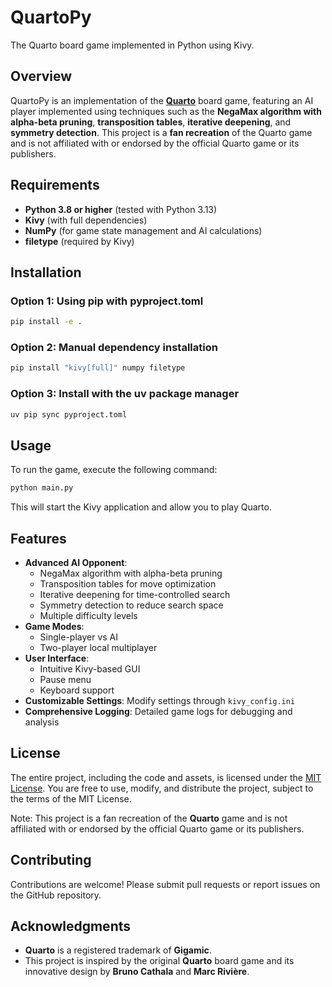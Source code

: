 # QuartoPy

The Quarto board game implemented in Python using Kivy.

## Overview

QuartoPy is an implementation of the [**Quarto**](https://en.wikipedia.org/wiki/Quarto_(board_game)) board game, featuring an AI player implemented using techniques such as the **NegaMax algorithm with alpha-beta pruning**, **transposition tables**, **iterative deepening**, and **symmetry detection**. This project is a **fan recreation** of the Quarto game and is not affiliated with or endorsed by the official Quarto game or its publishers.

## Requirements

- **Python 3.8 or higher** (tested with Python 3.13)
- **Kivy** (with full dependencies)
- **NumPy** (for game state management and AI calculations)
- **filetype** (required by Kivy)

## Installation

### Option 1: Using pip with pyproject.toml

```bash
pip install -e .
```

### Option 2: Manual dependency installation

```bash
pip install "kivy[full]" numpy filetype
```

### Option 3: Install with the uv package manager
```bash
uv pip sync pyproject.toml
```

## Usage

To run the game, execute the following command:

```bash
python main.py
```

This will start the Kivy application and allow you to play Quarto.

## Features

* **Advanced AI Opponent**: 
  - NegaMax algorithm with alpha-beta pruning
  - Transposition tables for move optimization
  - Iterative deepening for time-controlled search
  - Symmetry detection to reduce search space
  - Multiple difficulty levels
* **Game Modes**: 
  - Single-player vs AI
  - Two-player local multiplayer
* **User Interface**:
  - Intuitive Kivy-based GUI
  - Pause menu
  - Keyboard support
* **Customizable Settings**: Modify settings through `kivy_config.ini`
* **Comprehensive Logging**: Detailed game logs for debugging and analysis

## License

The entire project, including the code and assets, is licensed under the [MIT License](./LICENSE). You are free to use, modify, and distribute the project, subject to the terms of the MIT License.

Note: This project is a fan recreation of the **Quarto** game and is not affiliated with or endorsed by the official Quarto game or its publishers.

## Contributing

Contributions are welcome! Please submit pull requests or report issues on the GitHub repository.

## Acknowledgments

* **Quarto** is a registered trademark of **Gigamic**.
* This project is inspired by the original **Quarto** board game and its innovative design by **Bruno Cathala** and **Marc Rivière**.
